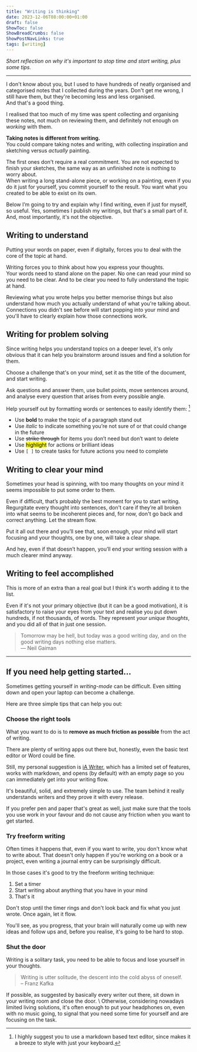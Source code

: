 ```yaml
---
title: "Writing is thinking"
date: 2023-12-06T08:00:00+01:00
draft: false
ShowToc: false
ShowBreadCrumbs: false
ShowPostNavLinks: true
tags: [writing]
---
```


*Short reflection on why it's important to stop time and start writing, plus some tips.*

---
I don't know about you, but I used to have hundreds of neatly organised and categorised notes that I collected during the years.
Don't get me wrong, I still have them, but they're becoming less and less organised. \
And that's a good thing.

I realised that too much of my time was spent collecting and organising these notes, not much on reviewing them, and definitely not enough on *working* with them.

**Taking notes is different from writing.** \
You could compare taking notes and writing, with collecting inspiration and sketching versus *actually* painting. 

The first ones don't require a real commitment. You are not expected to finish your sketches, the same way as an unfinished note is nothing to worry about. \
When writing a long stand-alone piece, or working on a painting, even if you do it just for yourself, you commit yourself to the result. You want what you created to be able to exist on its own. 

Below I’m going to try and explain why I find writing, even if just for myself, so useful.
Yes, sometimes I publish my writings, but that's a small part of it. And, most importantly, it's not the objective.

## Writing to understand

Putting your words on paper, even if digitally, forces you to deal with the core of the topic at hand.

Writing forces you to think about how you express your thoughts. \
Your words need to stand alone on the paper. No one can read your mind so you need to be clear. And to be clear you need to fully understand the topic at hand. 

Reviewing what you wrote helps you better memorise things but also understand how much you actually understand of what you're talking about. \
Connections you didn't see before will start popping into your mind and you'll have to clearly explain how those connections work. 

## Writing for problem solving

Since writing helps you understand topics on a deeper level, it's only obvious that it can help you brainstorm around issues and find a solution for them. 

Choose a challenge that's on your mind, set it as the title of the document, and start writing. 

Ask questions and answer them, use bullet points, move sentences around, and analyse every question that arises from every possible angle. 

Help yourself out by formatting words or sentences to easily identify them: [^1]
- Use **bold** to make the topic of a paragraph stand out
- Use *italic* to indicate something you’re not sure of or that could change in the future
- Use ~~strike through~~ for items you don’t need but don’t want to delete
- Use <mark>highlight</mark> for actions or brilliant ideas
- Use `[ ]` to create tasks for future actions you need to complete 

## Writing to clear your mind

Sometimes your head is spinning, with too many thoughts on your mind it seems impossible to put some order to them.

Even if difficult, that’s probably the best moment for you to start writing. Regurgitate every thought into sentences, don't care if they’re all broken into what seems to be incoherent pieces and, for now, don't go back and correct anything. Let the stream flow. 

Put it all out there and you’ll see that, soon enough, your mind will start focusing and your thoughts, one by one, will take a clear shape.

And hey, even if that doesn’t happen, you’ll end your writing session with a much clearer mind anyway. 

## Writing to feel accomplished

This is more of an extra than a real goal but I think it's worth adding it to the list.

Even if it's not your primary objective (but it can be a good motivation), it is satisfactory to raise your eyes from your text and realise you put down hundreds, if not thousands, of words. They represent *your unique thoughts*, and you did all of that in just one session. 

> Tomorrow may be hell, but today was a good writing day, and on the good writing days nothing else matters. \
> — Neil Gaiman

---

## If you need help getting started...

Sometimes getting yourself in *writing-mode* can be difficult. Even sitting down and open your laptop can become a challenge. 

Here are three simple tips that can help you out:

### Choose the right tools

What you want to do is to **remove as much friction as possible** from the act of writing. 

There are plenty of writing apps out there but, honestly, even the basic text editor or Word could be fine.

Still, my personal suggestion is [iA Writer](https://ia.net/writer), which has a limited set of features, works with markdown, and opens (by default) with an empty page so you can immediately get into your writing flow.

It's beautiful, solid, and extremely simple to use. The team behind it really understands writers and they prove it with every release.

If you prefer pen and paper that's great as well, just make sure that the tools you use work in your favour and do not cause any friction when you want to get started.

### Try freeform writing

Often times it happens that, even if you want to write, you don't know what to write about. That doesn't only happen if you're working on a book or a project, even  writing a journal entry can be surprisingly difficult. 

In those cases it's good to try the freeform writing technique: 

1. Set a timer
2. Start writing about anything that you have in your mind
3. That's it

Don't stop until the timer rings and don't look back and fix what you just wrote. Once again, let it flow.

You'll see, as you progress, that your brain will naturally come up with new ideas and follow ups and, before you realise, it's going to be hard to stop.

### Shut the door

Writing is a solitary task, you need to be able to focus and lose yourself in your thoughts. 

> Writing is utter solitude, the descent into the cold abyss of oneself. \
> – Franz Kafka

If possible, as suggested by basically every writer out there, sit down in your writing room and close the door. \ 
Otherwise, considering nowadays limited living solutions, it's often enough to put your headphones on, even with no music going, to signal that you need some time for yourself and are focusing on the task.

[^1]: I highly suggest you to use a markdown based text editor, since makes it a breeze to style with just your keyboard.